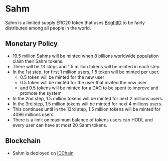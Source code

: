 # Sahm

Sahm is a limited supply ERC20 token that uses [BrightID](https://brightid.org) to be fairly distributed among all people in the world.

## Monetary Policy
- 19.5 million Sahms will be minted when 8 billions worldwide population claim their Sahm tokens.
- There will be 13 steps and 1.5 million tokens will be minted in each step.
- In the 1st step, for first 1 million users, 1.5 token will be minted per user.
  - 0.5 token will be minted for the new user
  - 0.5 token will be minted for the user that invited the new user
  - and 0.5 tokens will be minted for a DAO to be spent to improve and promote the system
- In the 2nd step, 1.5 million tokens will be minted for next 2 millions users.
- In the 3rd step, 1.5 million tokens will be minted for next 4 millions users.
- This continues until in the 13rd step, 1.5 million tokens will be minted for 4096 millions users.
- There is a limit on maximum balance of tokens users can HODL and every user can have at most 20 Sahm tokens.

## Blockchain
- Sahm is deployed on [IDChain](https://medium.com/brightid/introducing-idchain-392c76c31d73)

